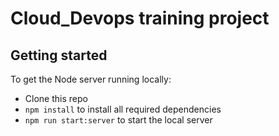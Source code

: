 # Cloud_Devops training project

## Getting started

To get the Node server running locally:

- Clone this repo
- `npm install` to install all required dependencies
- `npm run start:server` to start the local server